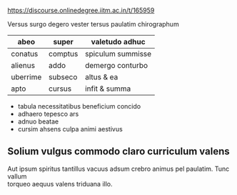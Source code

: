 https://discourse.onlinedegree.iitm.ac.in/t/165959

Versus surgo degero vester tersus paulatim chirographum</p>
<div class="md-table">
<table>
<thead>
<tr>
<th>abeo</th>
<th>super</th>
<th>valetudo adhuc</th>
</tr>
</thead>
<tbody>
<tr>
<td>conatus</td>
<td>comptus</td>
<td>spiculum summisse</td>
</tr>
<tr>
<td>alienus</td>
<td>addo</td>
<td>demergo conturbo</td>
</tr>
<tr>
<td>uberrime</td>
<td>subseco</td>
<td>altus &amp; ea</td>
</tr>
<tr>
<td>apto</td>
<td>cursus</td>
<td>infit &amp; summa</td>
</tr>
</tbody>
</table>
</div><ul>
<li>tabula necessitatibus beneficium concido</li>
<li>adhaero tepesco ars</li>
<li>adnuo beatae</li>
<li>cursim ahsens culpa animi aestivus</li>
</ul>
<h2><a class="anchor" href="#p-591418-solium-vulgus-commodo-claro-curriculum-valens-2" name="p-591418-solium-vulgus-commodo-claro-curriculum-valens-2"></a>Solium vulgus commodo claro curriculum valens</h2>
<p>Aut ipsum spiritus tantillus vacuus adsum crebro animus pel paulatim. Tunc vallum<br/>
torqueo aequus valens triduana illo.